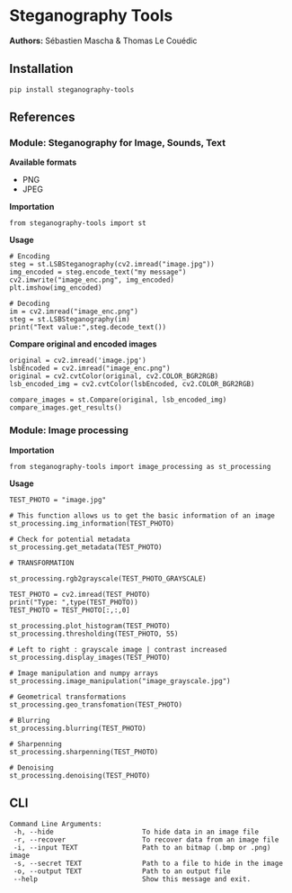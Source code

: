 # Steganography Tools

**Authors:** Sébastien Mascha & Thomas Le Couédic

## Installation

`pip install steganography-tools`

## References

### Module: Steganography for Image, Sounds, Text

**Available formats**
- PNG
- JPEG

**Importation**

`from steganography-tools import st`

**Usage**

```
# Encoding
steg = st.LSBSteganography(cv2.imread("image.jpg"))
img_encoded = steg.encode_text("my message")
cv2.imwrite("image_enc.png", img_encoded)
plt.imshow(img_encoded)

# Decoding
im = cv2.imread("image_enc.png")
steg = st.LSBSteganography(im)
print("Text value:",steg.decode_text())
```

**Compare original and encoded images**

```
original = cv2.imread('image.jpg')
lsbEncoded = cv2.imread("image_enc.png")
original = cv2.cvtColor(original, cv2.COLOR_BGR2RGB)
lsb_encoded_img = cv2.cvtColor(lsbEncoded, cv2.COLOR_BGR2RGB)

compare_images = st.Compare(original, lsb_encoded_img)
compare_images.get_results()
```

### Module: Image processing

**Importation**

`from steganography-tools import image_processing as st_processing`

**Usage**

```
TEST_PHOTO = "image.jpg"

# This function allows us to get the basic information of an image
st_processing.img_information(TEST_PHOTO)

# Check for potential metadata
st_processing.get_metadata(TEST_PHOTO)

# TRANSFORMATION

st_processing.rgb2grayscale(TEST_PHOTO_GRAYSCALE)

TEST_PHOTO = cv2.imread(TEST_PHOTO) 
print("Type: ",type(TEST_PHOTO))
TEST_PHOTO = TEST_PHOTO[:,:,0]

st_processing.plot_histogram(TEST_PHOTO)
st_processing.thresholding(TEST_PHOTO, 55)

# Left to right : grayscale image | contrast increased
st_processing.display_images(TEST_PHOTO)

# Image manipulation and numpy arrays
st_processing.image_manipulation("image_grayscale.jpg")

# Geometrical transformations
st_processing.geo_transfomation(TEST_PHOTO)

# Blurring
st_processing.blurring(TEST_PHOTO)

# Sharpenning
st_processing.sharpenning(TEST_PHOTO)

# Denoising
st_processing.denoising(TEST_PHOTO)
```

## CLI

```
Command Line Arguments:
 -h, --hide                      To hide data in an image file
 -r, --recover                   To recover data from an image file
 -i, --input TEXT                Path to an bitmap (.bmp or .png) image
 -s, --secret TEXT               Path to a file to hide in the image
 -o, --output TEXT               Path to an output file
 --help                          Show this message and exit.
```
